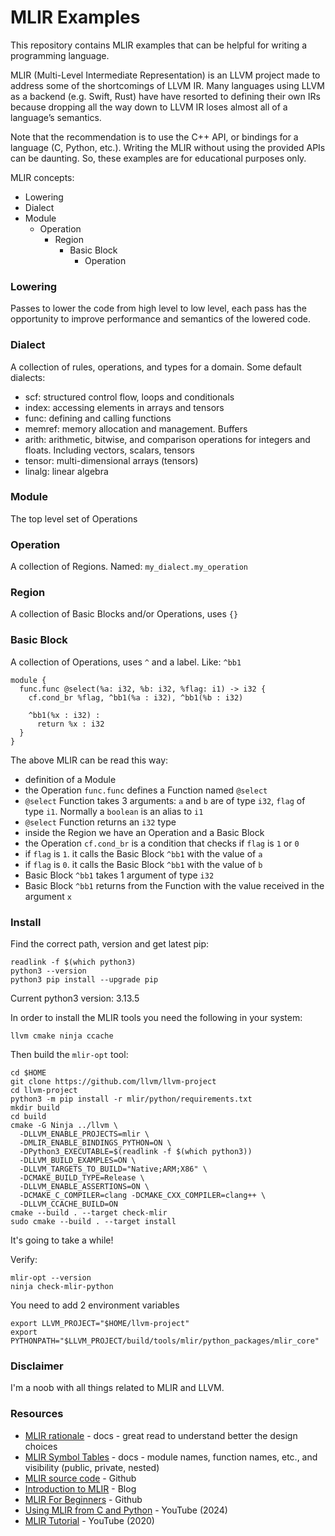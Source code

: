 # MLIR Examples

This repository contains MLIR  examples that can be helpful for writing a 
programming language.

MLIR (Multi-Level Intermediate Representation) is an LLVM project made to 
address some of the shortcomings of LLVM IR. Many languages using LLVM as 
a backend (e.g. Swift, Rust) have have resorted to defining their own IRs 
because dropping all the way down to LLVM IR loses almost all of a language’s semantics.

Note that the recommendation is to use the C++ API, or bindings for a language (C, Python, etc.). 
Writing the MLIR without using the provided APIs can be daunting. So, these examples are for educational 
purposes only.

MLIR concepts:

* Lowering
* Dialect
* Module
  * Operation
    * Region
      * Basic Block
        * Operation

### Lowering
Passes to lower the code from high level to low level, 
each pass has the opportunity to improve performance and semantics 
of the lowered code.

### Dialect
A collection of rules, operations, and types for a domain. 
Some default dialects:
* scf: structured control flow, loops and conditionals
* index: accessing elements in arrays and tensors
* func: defining and calling functions
* memref: memory allocation and management. Buffers
* arith: arithmetic, bitwise, and comparison operations for integers and floats. Including vectors, scalars, tensors
* tensor: multi-dimensional arrays (tensors)
* linalg: linear algebra

### Module
The top level set of Operations

### Operation
A collection of Regions. Named: `my_dialect.my_operation`

### Region
A collection of Basic Blocks and/or Operations, uses `{}`

### Basic Block
A collection of Operations, uses `^` and a label. Like: `^bb1`

```
module {
  func.func @select(%a: i32, %b: i32, %flag: i1) -> i32 {
    cf.cond_br %flag, ^bb1(%a : i32), ^bb1(%b : i32)
    
    ^bb1(%x : i32) :
      return %x : i32
  }
}
```

The above MLIR can be read this way:
* definition of a Module
* the Operation `func.func` defines a Function named `@select`
* `@select` Function takes 3 arguments: `a` and `b` are of type `i32`, `flag` of type `i1`. Normally a `boolean` is an alias to `i1` 
* `@select` Function returns an `i32` type
* inside the Region we have an Operation and a Basic Block
* the Operation `cf.cond_br` is a condition that checks if `flag` is `1` or `0`
* if `flag` is `1`. it calls the Basic Block `^bb1` with the value of `a`
* if `flag` is `0`. it calls the Basic Block `^bb1` with the value of `b`
* Basic Block `^bb1` takes 1 argument of type `i32`
* Basic Block `^bb1` returns from the Function with the value received in the argument `x`

### Install

Find the correct path, version and get latest pip:

```shell
readlink -f $(which python3)
python3 --version
python3 pip install --upgrade pip
```
Current python3 version: 3.13.5

In order to install the MLIR tools you need the following in your system:

```
llvm cmake ninja ccache
```
Then build the `mlir-opt` tool:

```shell
cd $HOME
git clone https://github.com/llvm/llvm-project
cd llvm-project
python3 -m pip install -r mlir/python/requirements.txt
mkdir build
cd build
cmake -G Ninja ../llvm \
  -DLLVM_ENABLE_PROJECTS=mlir \
  -DMLIR_ENABLE_BINDINGS_PYTHON=ON \
  -DPython3_EXECUTABLE=$(readlink -f $(which python3))
  -DLLVM_BUILD_EXAMPLES=ON \
  -DLLVM_TARGETS_TO_BUILD="Native;ARM;X86" \
  -DCMAKE_BUILD_TYPE=Release \
  -DLLVM_ENABLE_ASSERTIONS=ON \
  -DCMAKE_C_COMPILER=clang -DCMAKE_CXX_COMPILER=clang++ \
  -DLLVM_CCACHE_BUILD=ON
cmake --build . --target check-mlir
sudo cmake --build . --target install
```
It's going to take a while!

Verify:
```shell
mlir-opt --version
ninja check-mlir-python
```

You need to add 2 environment variables
```shell
export LLVM_PROJECT="$HOME/llvm-project"
export PYTHONPATH="$LLVM_PROJECT/build/tools/mlir/python_packages/mlir_core"
```

### Disclaimer
I'm a noob with all things related to MLIR and LLVM.

### Resources
* [MLIR rationale](https://mlir.llvm.org/docs/Rationale/Rationale/) - docs - great read to understand better the design choices
* [MLIR Symbol Tables](https://mlir.llvm.org/docs/SymbolsAndSymbolTables/) - docs - module names, function names, etc., and visibility (public, private, nested)
* [MLIR source code](https://github.com/llvm/llvm-project/tree/main/mlir) - Github
* [Introduction to MLIR](https://www.stephendiehl.com/posts/mlir_introduction/) - Blog 
* [MLIR For Beginners](https://github.com/j2kun/mlir-tutorial?tab=readme-ov-file) - Github
* [Using MLIR from C and Python](https://youtu.be/E2xLXcrkOTE) - YouTube (2024)
* [MLIR Tutorial](https://youtu.be/Y4SvqTtOIDk) - YouTube (2020)
